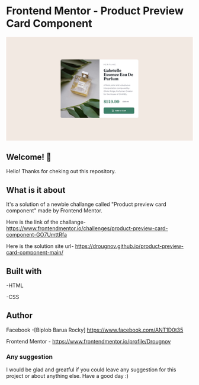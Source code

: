 # Frontend Mentor - Product Preview Card Component

![Design preview for product preview card component](./design/desktop-design.jpg)

## Welcome! 👋

Hello! Thanks for cheking out this repository.

## What is it about

It's a solution of a newbie challange called "Product preview card component" made by Frontend Mentor.

Here is the link of the challange-
<https://www.frontendmentor.io/challenges/product-preview-card-component-GO7UmttRfa>

Here is the solution site url-
<https://drougnov.github.io/product-preview-card-component-main/>

## Built with

-HTML

-CSS

## Author

Facebook -[Biplob Barua Rocky] <https://www.facebook.com/ANT1D0t35>

Frontend Mentor - <https://www.frontendmentor.io/profile/Drougnov>

### Any suggestion

I would be glad and greatful if you could leave any suggestion for this project or about anything else. Have a good day :)
